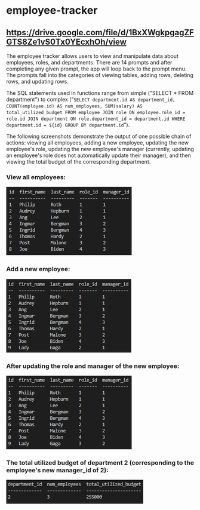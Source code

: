 # employee-tracker

## https://drive.google.com/file/d/1BxXWgkpgagZFGTS8Ze1vS0Tx0YEcxhOh/view

The employee tracker allows users to view and manipulate data about employees, roles, and departments. There are 14 prompts and after completing any given prompt, the app will loop back to the prompt menu. The prompts fall into the categories of viewing tables, adding rows, deleting rows, and updating rows.

The SQL statements used in functions range from simple ("SELECT \* FROM department") to complex ("`SELECT department.id AS department_id, COUNT(employee.id) AS num_employees, SUM(salary) AS total_utilized_budget FROM employee JOIN role ON employee.role_id = role.id JOIN department ON role.department_id = department.id WHERE department.id = ${id} GROUP BY department.id`").

The following screenshots demonstrate the output of one possible chain of actions: viewing all employees, adding a new employee, updating the new employee's role, updating the new employee's manager (currently, updating an employee's role does not automatically update their manager), and then viewing the total budget of the corresponding department.

### View all employees:

![](Assets/view-all-employees.jpg)

### Add a new employee:

![](Assets/new-employee.jpg)

### After updating the role and manager of the new employee:

![](Assets/new-employee-role-manager.jpg)

### The total utilized budget of department 2 (corresponding to the employee's new manager_id of 2):

![](Assets/budget-department-2.jpg)
